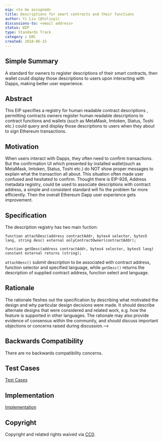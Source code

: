 ```yaml
---
eip: <to be assigned>
title: Descriptions for smart contracts and their functions
author: Yi Liu (@toliuyi)
discussions-to: <email address>
status: WIP
type: Standards Track
category : ERC
created: 2018-06-15
---
```


## Simple Summary

A standard for owners to register descriptions of their smart contracts, then wallet could display those descriptions to users upon interacting with Dapps, making better user experience.

## Abstract

This EIP specifies a registry for human readable contract descriptions , permitting contracts owners register human readable descriptions to contract functions and wallets (such as MetaMask, Imtoken, Status, Toshi etc.) could query and display those descriptions to users when they about to sign Ethereum transactions.

## Motivation

When users interact with Dapps, they often need to confirm transactions. But the confirmation UI which presented by installed wallet(such as MetaMask, Imtoken, Status, Toshi etc.) do NOT show proper messages to
explain what the transaction all about. This situation often made user confused and hesitated to confirm. Thought there is EIP-926, Address metadata registry, could be used to associate descriptions with contract
address, a simple and consistent standard will fix the problem far more efficiently. Then the overall Ethereum Dapp user experience gets improvement. 

## Specification

The description registry has two main fuction:

```
function attachDesc(address contractAddr, bytes4 selector, bytes5 lang, string desc) external onlyContractOwner(contractAddr);

function getDesc(address contractAddr, bytes4 selector, bytes5 lang) constant external returns (string);
```

`attachDesc()` submit description to be associated with contract address, function selector and specified language, while `getDesc()` returns the description of supplied contract address, function select and language.

## Rationale
<!--The rationale fleshes out the specification by describing what motivated the design and why particular design decisions were made. It should describe alternate designs that were considered and related work, e.g. how the feature is supported in other languages. The rationale may also provide evidence of consensus within the community, and should discuss important objections or concerns raised during discussion.-->
The rationale fleshes out the specification by describing what motivated the design and why particular design decisions were made. It should describe alternate designs that were considered and related work, e.g. how the feature is supported in other languages. The rationale may also provide evidence of consensus within the community, and should discuss important objections or concerns raised during discussion.-->



## Backwards Compatibility

There are no backwards compatibility concerns.

## Test Cases

[Test Cases](https://github.com/toliuyi/contract-description/blob/master/test/ContractDescRegistryTest.js)

## Implementation

[Implementation](https://github.com/toliuyi/contract-description/blob/master/contracts/ContractDescRegistry.sol)

## Copyright
Copyright and related rights waived via [CC0](https://creativecommons.org/publicdomain/zero/1.0/).
